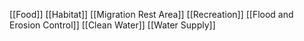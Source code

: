 [[Food]]
[[Habitat]]
[[Migration Rest Area]]
[[Recreation]]
[[Flood and Erosion Control]]
[[Clean Water]]
[[Water Supply]]